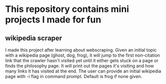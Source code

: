 # This repository contains mini projects I made for fun
## wikipedia scraper
I made this project after learning about webscraping. Given an initial topic with a wikipedia page (ghost, dog, frog), it will jump to the first non-citation link that the crawler hasn't visited yet until it either gets stuck on a page or finds the philosophy page. It will print out the pages it's visiting and how many links it has visited at the end.
The user can provide an initial wikipedia page with -i flag in command prompt. Default is frog if none given.
